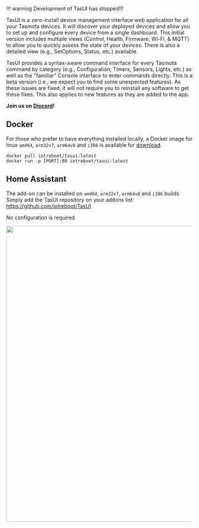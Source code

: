 !!! warning 
    Development of TasUI has stopped!!!

TasUI is a zero-install device management interface web application for all your Tasmota devices. 
It will discover your deployed devices and allow you to set up and configure every device from a single dashboard. 
This initial version includes multiple views (Control, Health, Firmware, Wi-Fi, & MQTT) to allow you to quickly assess the state of your devices. There is also a detailed view (e.g., SetOptions, Status, etc.) available. 

TasUI provides a syntax-aware command interface for every Tasmota command by category (e.g., Configuration, Timers, Sensors, Lights, etc.) as well as the "familiar" Console interface to enter commands directly. This is a beta version (i.e., we expect you to find some unexpected features). As these issues are fixed, it will not require you to reinstall any software to get these fixes. This also applies to new features as they are added to the app.

**Join us on [Discord](https://discord.gg/zc6az8J)!** 

## Docker
For those who prefer to have everything installed locally, a Docker image for linux `amd64`, `arm32v7`, `arm64v8` and `i386` is available for [download](https://hub.docker.com/repository/docker/iotreboot/tasui).

```
docker pull iotreboot/tasui:latest
docker run -p [PORT]:80 iotreboot/tasui:latest
```

## Home Assistant
The add-on can be installed on `amd64`, `arm32v7`, `arm64v8` and `i386` builds. Simply add the TasUI repository on your addons list: https://github.com/iotreboot/TasUI

No configuration is required.

<img src="https://raw.githubusercontent.com/tasmota/docs/master_media/TasUI.png" width="800" class="center">
